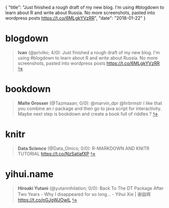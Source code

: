 {
  "title": "Just finished a rough draft of my new blog. I'm using #blogdown to learn about R and write about Russia. No more screenshots, pasted into wordpress posts https://t.co/6MLgkYVzRR",
  "date": "2018-01-22"
}

# blogdown

> **Ivan** (@privlko; 4/0): Just finished a rough draft of my new blog. I'm using #blogdown to learn about R and write about Russia. No more screenshots, pasted into wordpress posts https://t.co/6MLgkYVzRR  [&#8618;](https://twitter.com/xieyihui/status/954890186856521728)

<!-- -->


# bookdown

> **Malte Grosser** (@Tazmaaan; 0/0): @marvin_dpr @hrbrmstr I like that you combine an r package and then go to java script for interactivity. Maybe next step is bookdown and create a book full of riddles ?  [&#8618;](https://twitter.com/xieyihui/status/955092009898868736)

<!-- -->


# knitr

> **Data Science** (@Data_Omics; 0/0): R-MARKDOWN AND KNITR TUTORIAL 
https://t.co/NzSatlafXP  [&#8618;](https://twitter.com/xieyihui/status/955110142818824192)

<!-- -->


# yihui.name

> **Hiroaki Yutani** (@yutannihilation; 0/0): Back To The DT Package After Two Years - Why I disappeared for so long... - Yihui Xie | 谢益辉 https://t.co/nGJgWJOwlL  [&#8618;](https://twitter.com/xieyihui/status/954914555322347521)

<!-- -->


